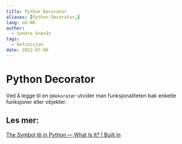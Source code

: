 ```yaml
---
title: Python Decorator
aliases: [Python Decorator,]
lang: nb-NO
author:
  - Sondre Grønås
tags:
  - Definisjon
date: 2022-07-06
---
```

# Python Decorator
Ved å legge til en `@dekoratør` utvider man funksjonaliteten bak enkelte funksjoner eller objekter.

## Les mer:
[The Symbol @ in Python — What Is It? | Built In](https://builtin.com/software-engineering-perspectives/python-symbol)